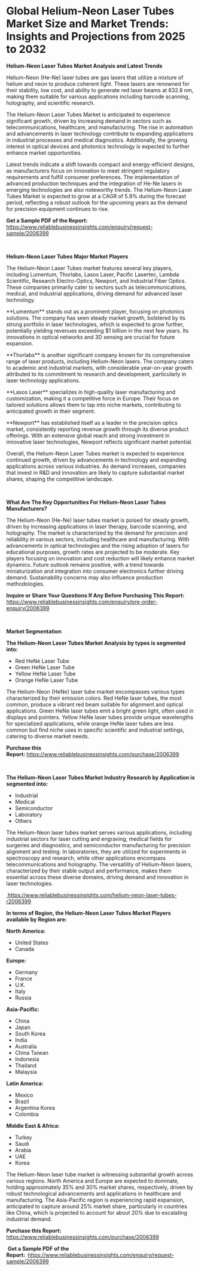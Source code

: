<p><h1>Global Helium-Neon Laser Tubes Market Size and Market Trends: Insights and Projections from 2025 to 2032</h1></p><p><strong>Helium-Neon Laser Tubes Market Analysis and Latest Trends</strong></p>
<p><p>Helium-Neon (He-Ne) laser tubes are gas lasers that utilize a mixture of helium and neon to produce coherent light. These lasers are renowned for their stability, low cost, and ability to generate red laser beams at 632.8 nm, making them suitable for various applications including barcode scanning, holography, and scientific research.</p><p>The Helium-Neon Laser Tubes Market is anticipated to experience significant growth, driven by increasing demand in sectors such as telecommunications, healthcare, and manufacturing. The rise in automation and advancements in laser technology contribute to expanding applications in industrial processes and medical diagnostics. Additionally, the growing interest in optical devices and photonics technology is expected to further enhance market opportunities.</p><p>Latest trends indicate a shift towards compact and energy-efficient designs, as manufacturers focus on innovation to meet stringent regulatory requirements and fulfill consumer preferences. The implementation of advanced production techniques and the integration of He-Ne lasers in emerging technologies are also noteworthy trends. The Helium-Neon Laser Tubes Market is expected to grow at a CAGR of 5.9% during the forecast period, reflecting a robust outlook for the upcoming years as the demand for precision equipment continues to rise.</p></p>
<p><strong>Get a Sample PDF of the Report:&nbsp;</strong> <a href="https://www.reliablebusinessinsights.com/enquiry/request-sample/2006399?utm_campaign=2944&utm_medium=2&utm_source=Github&utm_content=ia&utm_term=15042025&utm_id=helium-neon-laser-tubes">https://www.reliablebusinessinsights.com/enquiry/request-sample/2006399</a></p>
<p>&nbsp;</p>
<p><strong>Helium-Neon Laser Tubes Major Market Players</strong></p>
<p><p>The Helium-Neon Laser Tubes market features several key players, including Lumentum, Thorlabs, Lasos Laser, Pacific Lasertec, Lambda Scientific, Research Electro-Optics, Newport, and Industrial Fiber Optics. These companies primarily cater to sectors such as telecommunications, medical, and industrial applications, driving demand for advanced laser technology.</p><p>**Lumentum** stands out as a prominent player, focusing on photonics solutions. The company has seen steady market growth, bolstered by its strong portfolio in laser technologies, which is expected to grow further, potentially yielding revenues exceeding $1 billion in the next few years. Its innovations in optical networks and 3D sensing are crucial for future expansion.</p><p>**Thorlabs** is another significant company known for its comprehensive range of laser products, including Helium-Neon lasers. The company caters to academic and industrial markets, with considerable year-on-year growth attributed to its commitment to research and development, particularly in laser technology applications. </p><p>**Lasos Laser** specializes in high-quality laser manufacturing and customization, making it a competitive force in Europe. Their focus on tailored solutions allows them to tap into niche markets, contributing to anticipated growth in their segment.</p><p>**Newport** has established itself as a leader in the precision optics market, consistently reporting revenue growth through its diverse product offerings. With an extensive global reach and strong investment in innovative laser technologies, Newport reflects significant market potential.</p><p>Overall, the Helium-Neon Laser Tubes market is expected to experience continued growth, driven by advancements in technology and expanding applications across various industries. As demand increases, companies that invest in R&D and innovation are likely to capture substantial market shares, shaping the competitive landscape.</p></p>
<p>&nbsp;</p>
<p><strong>What Are The Key Opportunities For Helium-Neon Laser Tubes Manufacturers?</strong></p>
<p><p>The Helium-Neon (He-Ne) laser tubes market is poised for steady growth, driven by increasing applications in laser therapy, barcode scanning, and holography. The market is characterized by the demand for precision and reliability in various sectors, including healthcare and manufacturing. With advancements in optical technologies and the rising adoption of lasers for educational purposes, growth rates are projected to be moderate. Key players focusing on innovation and cost reduction will likely enhance market dynamics. Future outlook remains positive, with a trend towards miniaturization and integration into consumer electronics further driving demand. Sustainability concerns may also influence production methodologies.</p></p>
<p><strong>Inquire or Share Your Questions If Any Before Purchasing This Report:</strong> <a href="https://www.reliablebusinessinsights.com/enquiry/pre-order-enquiry/2006399?utm_campaign=2944&utm_medium=2&utm_source=Github&utm_content=ia&utm_term=15042025&utm_id=helium-neon-laser-tubes">https://www.reliablebusinessinsights.com/enquiry/pre-order-enquiry/2006399</a></p>
<p>&nbsp;</p>
<p><strong>Market Segmentation</strong></p>
<p><strong>The Helium-Neon Laser Tubes Market Analysis by types is segmented into:</strong></p>
<p><ul><li>Red HeNe Laser Tube</li><li>Green HeNe Laser Tube</li><li>Yellow HeNe Laser Tube</li><li>Orange HeNe Laser Tube</li></ul></p>
<p><p>The Helium-Neon (HeNe) laser tube market encompasses various types characterized by their emission colors. Red HeNe laser tubes, the most common, produce a vibrant red beam suitable for alignment and optical applications. Green HeNe laser tubes emit a bright green light, often used in displays and pointers. Yellow HeNe laser tubes provide unique wavelengths for specialized applications, while orange HeNe laser tubes are less common but find niche uses in specific scientific and industrial settings, catering to diverse market needs.</p></p>
<p><strong>Purchase this Report:&nbsp;</strong><a href="https://www.reliablebusinessinsights.com/purchase/2006399?utm_campaign=2944&utm_medium=2&utm_source=Github&utm_content=ia&utm_term=15042025&utm_id=helium-neon-laser-tubes">https://www.reliablebusinessinsights.com/purchase/2006399</a></p>
<p>&nbsp;</p>
<p><strong>The Helium-Neon Laser Tubes Market Industry Research by Application is segmented into:</strong></p>
<p><ul><li>Industrial</li><li>Medical</li><li>Semiconductor</li><li>Laboratory</li><li>Others</li></ul></p>
<p><p>The Helium-Neon laser tubes market serves various applications, including industrial sectors for laser cutting and engraving, medical fields for surgeries and diagnostics, and semiconductor manufacturing for precision alignment and testing. In laboratories, they are utilized for experiments in spectroscopy and research, while other applications encompass telecommunications and holography. The versatility of Helium-Neon lasers, characterized by their stable output and performance, makes them essential across these diverse domains, driving demand and innovation in laser technologies.</p></p>
<p><a href="https://www.reliablebusinessinsights.com/helium-neon-laser-tubes-r2006399?utm_campaign=2944&utm_medium=2&utm_source=Github&utm_content=ia&utm_term=15042025&utm_id=helium-neon-laser-tubes">&nbsp;https://www.reliablebusinessinsights.com/helium-neon-laser-tubes-r2006399</a></p>
<p><strong>In terms of Region, the Helium-Neon Laser Tubes Market Players available by Region are:</strong></p>
<p>
    <p> <strong> North America: </strong>
        <ul>
            <li>United States</li>
            <li>Canada</li>
        </ul>
        </p> 
    <p> <strong> Europe: </strong>
        <ul>
            <li>Germany</li>
            <li>France</li>
            <li>U.K.</li>
            <li>Italy</li>
            <li>Russia</li>
        </ul>
        </p> 
    <p> <strong> Asia-Pacific: </strong>
        <ul>
            <li>China</li>
            <li>Japan</li>
            <li>South Korea</li>
            <li>India</li>
            <li>Australia</li>
            <li>China Taiwan</li>
            <li>Indonesia</li>
            <li>Thailand</li>
            <li>Malaysia</li>
        </ul>
        </p> 
    <p> <strong> Latin America: </strong>
        <ul>
            <li>Mexico</li>
            <li>Brazil</li>
            <li>Argentina Korea</li>
            <li>Colombia</li>
        </ul>
        </p> 
    <p> <strong> Middle East & Africa: </strong>
        <ul>
            <li>Turkey</li>
            <li>Saudi</li>
            <li>Arabia</li>
            <li>UAE</li>
            <li>Korea</li>
        </ul>
    </p>
    </p>
<p><p>The Helium-Neon laser tube market is witnessing substantial growth across various regions. North America and Europe are expected to dominate, holding approximately 35% and 30% market shares, respectively, driven by robust technological advancements and applications in healthcare and manufacturing. The Asia-Pacific region is experiencing rapid expansion, anticipated to capture around 25% market share, particularly in countries like China, which is projected to account for about 20% due to escalating industrial demand.</p></p>
<p><strong>Purchase this Report: </strong><a href="https://www.reliablebusinessinsights.com/purchase/2006399?utm_campaign=2944&utm_medium=2&utm_source=Github&utm_content=ia&utm_term=15042025&utm_id=helium-neon-laser-tubes">https://www.reliablebusinessinsights.com/purchase/2006399</a></p>
<p>&nbsp;<strong>Get a Sample PDF of the Report:&nbsp;&nbsp;</strong><a href="https://www.reliablebusinessinsights.com/enquiry/request-sample/2006399?utm_campaign=2944&utm_medium=2&utm_source=Github&utm_content=ia&utm_term=15042025&utm_id=helium-neon-laser-tubes">https://www.reliablebusinessinsights.com/enquiry/request-sample/2006399</a></p>
<p><strong></strong></p>
<p><p></p><p></p><p></p></p>